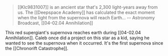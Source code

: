 > [[Klc9831007]] is an ancient star that's 2,300 light-years away from us. The [[Deepspace Academy]] has calculated the exact moment when the light from the supernova will reach Earth...
> -- Astronomy Broadcast, [[04-02.04 Annihilation]]

This red supergiant's supernova reaches earth during [[04-02.04 Annihilation]]. Caleb once did a project on this star as a kid, saying he wanted to see the supernova when it occurred. It's the first supernova since the [[Chronorift Catastrophe]].